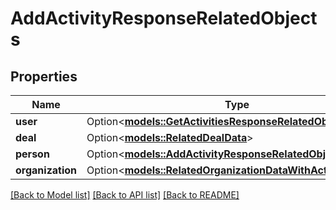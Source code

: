 # AddActivityResponseRelatedObjects

## Properties

Name | Type | Description | Notes
------------ | ------------- | ------------- | -------------
**user** | Option<[**models::GetActivitiesResponseRelatedObjectsUser**](GetActivitiesResponse_related_objects_user.md)> |  | [optional]
**deal** | Option<[**models::RelatedDealData**](RelatedDealData.md)> |  | [optional]
**person** | Option<[**models::AddActivityResponseRelatedObjectsPerson**](AddActivityResponse_related_objects_person.md)> |  | [optional]
**organization** | Option<[**models::RelatedOrganizationDataWithActiveFlag**](RelatedOrganizationDataWithActiveFlag.md)> |  | [optional]

[[Back to Model list]](../README.md#documentation-for-models) [[Back to API list]](../README.md#documentation-for-api-endpoints) [[Back to README]](../README.md)


